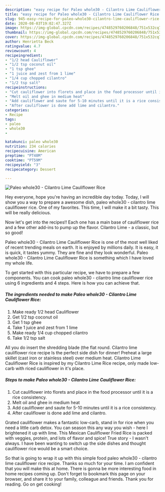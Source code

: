 ```yaml
---
description: "easy recipe for Paleo whole30 - Cilantro Lime Cauliflower Rice | how to make easy Paleo whole30 - Cilantro Lime Cauliflower Rice"
title: "easy recipe for Paleo whole30 - Cilantro Lime Cauliflower Rice | how to make easy Paleo whole30 - Cilantro Lime Cauliflower Rice"
slug: 945-easy-recipe-for-paleo-whole30-cilantro-lime-cauliflower-rice-how-to-make-easy-paleo-whole30-cilantro-lime-cauliflower-rice
date: 2020-08-03T19:02:47.327Z
image: https://img-global.cpcdn.com/recipes/4748529760206848/751x532cq70/paleo-whole30-cilantro-lime-cauliflower-rice-recipe-main-photo.jpg
thumbnail: https://img-global.cpcdn.com/recipes/4748529760206848/751x532cq70/paleo-whole30-cilantro-lime-cauliflower-rice-recipe-main-photo.jpg
cover: https://img-global.cpcdn.com/recipes/4748529760206848/751x532cq70/paleo-whole30-cilantro-lime-cauliflower-rice-recipe-main-photo.jpg
author: Henrietta Beck
ratingvalue: 4.7
reviewcount: 4
recipeingredient:
- "1/2 head Cauliflower"
- "1/2 tsp coconut oil"
- "1 tsp ghee"
- "1 juice and zest from 1 lime"
- "1/4 cup chopped cilantro"
- "1/2 tsp salt"
recipeinstructions:
- "Cut cauliflower into florets and place in the food processor until it is a rice consistency."
- "Melt oil and ghee in medium heat"
- "Add cauliflower and saute for 5-10 minutes until it is a rice consistency."
- "After cauliflower is done add lime and cilantro."
categories:
- Recipe
tags:
- paleo
- whole30
- 

katakunci: paleo whole30  
nutrition: 234 calories
recipecuisine: American
preptime: "PT40M"
cooktime: "PT59M"
recipeyield: "3"
recipecategory: Dessert

---
```



![Paleo whole30 - Cilantro Lime Cauliflower Rice](https://img-global.cpcdn.com/recipes/4748529760206848/751x532cq70/paleo-whole30-cilantro-lime-cauliflower-rice-recipe-main-photo.jpg)

Hey everyone, hope you're having an incredible day today. Today, I will show you a way to prepare a awesome dish, paleo whole30 - cilantro lime cauliflower rice. One of my favorites. This time, I will make it a bit tasty. This will be really delicious.

Now let&#39;s get into the recipes!! Each one has a main base of cauliflower rice and a few other add-ins to pump up the flavor. Cilantro Lime - a classic, but so good!

Paleo whole30 - Cilantro Lime Cauliflower Rice is one of the most well liked of recent trending meals on earth. It is enjoyed by millions daily. It is easy, it is quick, it tastes yummy. They are fine and they look wonderful. Paleo whole30 - Cilantro Lime Cauliflower Rice is something which I have loved my whole life.


To get started with this particular recipe, we have to prepare a few components. You can cook paleo whole30 - cilantro lime cauliflower rice using 6 ingredients and 4 steps. Here is how you can achieve that.

<!--inarticleads1-->

##### The ingredients needed to make Paleo whole30 - Cilantro Lime Cauliflower Rice:

1. Make ready 1/2 head Cauliflower
1. Get 1/2 tsp coconut oil
1. Get 1 tsp ghee
1. Take 1 juice and zest from 1 lime
1. Make ready 1/4 cup chopped cilantro
1. Take 1/2 tsp salt


All you do insert the shredding blade (the flat round. Cilantro lime cauliflower rice recipe Is the perfect side dish for dinner! Preheat a large skillet (cast iron or stainless steel) over medium heat. Cilantro Lime Cauliflower Rice is inspired by my Cilantro Lime Rice recipe, only made low-carb with riced cauliflower in it&#39;s place. 

<!--inarticleads2-->

##### Steps to make Paleo whole30 - Cilantro Lime Cauliflower Rice:

1. Cut cauliflower into florets and place in the food processor until it is a rice consistency.
1. Melt oil and ghee in medium heat
1. Add cauliflower and saute for 5-10 minutes until it is a rice consistency.
1. After cauliflower is done add lime and cilantro.


Grated cauliflower makes a fantastic low-carb, stand in for rice when you need a little carb detox. You can season this any way you wish - here I brightened it up with lime. This Mexican Cauliflower Fried Rice is packed with veggies, protein, and lots of flavor and spice! True story - I wasn&#39;t always. I have been wanting to switch up the side dishes and thought cauliflower rice would be a smart choice. 

So that is going to wrap it up with this simple food paleo whole30 - cilantro lime cauliflower rice recipe. Thanks so much for your time. I am confident that you will make this at home. There is gonna be more interesting food in home recipes coming up. Don't forget to bookmark this page on your browser, and share it to your family, colleague and friends. Thank you for reading. Go on get cooking!
